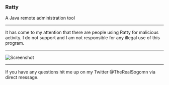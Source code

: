 ### Ratty

A Java remote administration tool

---

It has come to my attention that there are people using Ratty for malicious activity. I do not support and I am not responsible for any illegal use of this program.

---

![Screenshot](http://i.imgur.com/S2uXS8l.png "Screenshot")

---

If you have any questions hit me up on my Twitter @TheRealSogomn via direct message.
